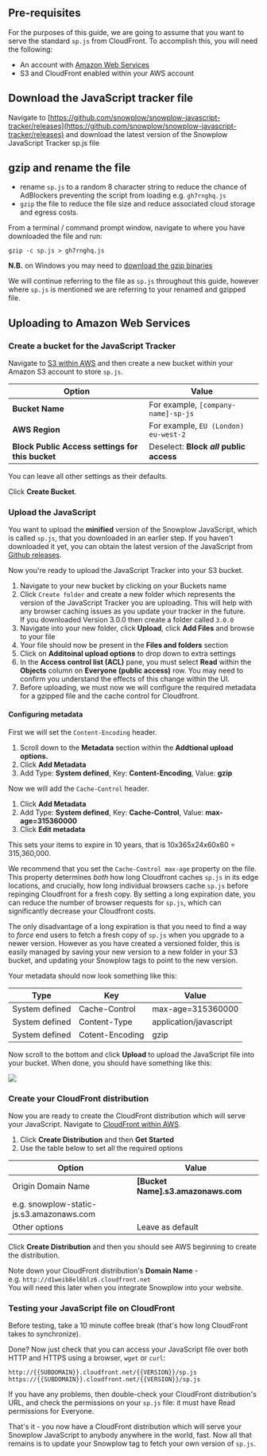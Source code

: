 ## [](https://github.com/snowplow/snowplow/wiki/self-hosting-snowplow-js#pre-requisites)Pre-requisites

For the purposes of this guide, we are going to assume that you want to serve the standard `sp.js` from CloudFront. To accomplish this, you will need the following:

- An account with [Amazon Web Services](http://aws.amazon.com/)
- S3 and CloudFront enabled within your AWS account

## Download the JavaScript tracker file

Navigate to [https://github.com/snowplow/snowplow-javascript-tracker/releases](https://github.com/snowplow/snowplow-javascript-tracker/releases) and download the latest version of the Snowplow JavaScript Tracker sp.js file

## gzip and rename the file

- rename `sp.js` to a random 8 character string to reduce the chance of AdBlockers preventing the script from loading e.g. `gh7rnghq.js`
- `gzip` the file to reduce the file size and reduce associated cloud storage and egress costs.

From a terminal / command prompt window, navigate to where you have downloaded the file and run:

`gzip -c sp.js > gh7rnghq.js`

**N.B.** on Windows you may need to [download the gzip binaries](http://gnuwin32.sourceforge.net/packages/gzip.htm)

We will continue referring to the file as `sp.js` throughout this guide, however where `sp.js` is mentioned we are referring to your renamed and gzipped file.

## [](https://github.com/snowplow/snowplow/wiki/self-hosting-snowplow-js#self-hosting-instructions)Uploading to Amazon Web Services

### Create a bucket for the JavaScript Tracker

Navigate to [S3 within AWS](https://s3.console.aws.amazon.com/s3/home) and then create a new bucket within your Amazon S3 account to store `sp.js`.

| Option | Value |
| --- | --- |
| **Bucket Name** | For example, `[company-name]-sp-js` |
| **AWS Region** | For example, `EU (London) eu-west-2` |
| **Block Public Access settings for this bucket** | Deselect: ****Block _all_ public access**** |

You can leave all other settings as their defaults.

Click **Create Bucket**.

### Upload the JavaScript

You want to upload the **minified** version of the Snowplow JavaScript, which is called `sp.js`, that you downloaded in an earlier step. If you haven't downloaded it yet, you can obtain the latest version of the JavaScript from [Github releases](https://github.com/snowplow/snowplow-javascript-tracker/releases).

Now you're ready to upload the JavaScript Tracker into your S3 bucket.

1. Navigate to your new bucket by clicking on your Buckets name
2. Click `Create folder` and create a new folder which represents the version of the JavaScript Tracker you are uploading. This will help with any browser caching issues as you update your tracker in the future.  
    If you downloaded Version 3.0.0 then create a folder called `3.0.0`
3. Navigate into your new folder, click **Upload**, click **Add Files** and browse to your file
4. Your file should now be present in the **Files and folders** section
5. Click on **Additoinal upload options** to drop down to extra settings
6. In the **Access control list (ACL)** pane, you must select **Read** within the **Objects** column on **Everyone (public access)** row. You may need to confirm you understand the effects of this change within the UI.
7. Before uploading, we must now we will configure the required metadata for a gzipped file and the cache control for Cloudfront.

#### Configuring metadata

First we will set the `Content-Encoding` header.

1. Scroll down to the **Metadata** section within the **Addtional upload options.**
2. Click **Add Metadata**
3. Add Type: **System defined**, Key: **Content-Encoding**, Value: **gzip**

Now we will add the `Cache-Control` header.

1. Click **Add Metadata**
2. Add Type: **System defined**, Key: **Cache-Control**, Value: **max-age=315360000**
3. Click **Edit metadata**

This sets your items to expire in 10 years, that is 10x365x24x60x60 = 315,360,000.

We recommend that you set the `Cache-Control max-age` property on the file. This property determines _both_ how long Cloudfront caches `sp.js` in its edge locations, and crucially, how long individual browsers cache `sp.js` before repinging Cloudfront for a fresh copy. By setting a long expiration date, you can reduce the number of browser requests for `sp.js`, which can significantly decrease your Cloudfront costs.

The only disadvantage of a long expiration is that you need to find a way to _force_ end users to fetch a fresh copy of `sp.js` when you upgrade to a newer version. However as you have created a versioned folder, this is easily managed by saving your new version to a new folder in your S3 bucket, and updating your Snowplow tags to point to the new version.

Your metadata should now look something like this:

| Type | Key | Value |
| --- | --- | --- |
| System defined | Cache-Control | max-age=315360000 |
| System defined | Content-Type | application/javascript |
| System defined | Cotent-Encoding | gzip |

Now scroll to the bottom and click **Upload** to upload the JavaScript file into your bucket. When done, you should have something like this:

![](https://docs.snowplowanalytics.com/wp-content/uploads/sites/2/2021/03/s3-upload.png?w=1024)

### Create your CloudFront distribution

Now you are ready to create the CloudFront distribution which will serve your JavaScript. Navigate to [CloudFront within AWS](https://console.aws.amazon.com/cloudfront/home).

1. Click **Create Distribution** and then **Get Started**
2. Use the table below to set all the required options

| Option | Value |
| --- | --- |
| Origin Domain Name | **\[Bucket Name\].s3.amazonaws.com**  
e.g. snowplow-static-js.s3.amazonaws.com |
| Other options | Leave as default |

Click **Create Distribution** and then you should see AWS beginning to create the distribution.

Note down your CloudFront distribution's **Domain Name** - e.g. `http://d1weib8el6blz6.cloudfront.net`  
You will need this later when you integrate Snowplow into your website.

### Testing your JavaScript file on CloudFront

Before testing, take a 10 minute coffee break (that's how long CloudFront takes to synchronize).

Done? Now just check that you can access your JavaScript file over both HTTP and HTTPS using a browser, `wget` or `curl`:

```
http://{{SUBDOMAIN}}.cloudfront.net/{{VERSION}}/sp.js
https://{{SUBDOMAIN}}.cloudfront.net/{{VERSION}}/sp.js
```

If you have any problems, then double-check your CloudFront distribution's URL, and check the permissions on your `sp.js` file: it must have Read permissions for Everyone.

That's it - you now have a CloudFront distribution which will serve your Snowplow JavaScript to anybody anywhere in the world, fast. Now all that remains is to update your Snowplow tag to fetch your own version of `sp.js`.
